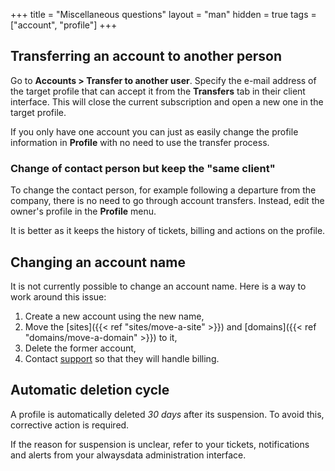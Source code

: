 +++
title = "Miscellaneous questions"
layout = "man"
hidden = true
tags = ["account", "profile"]
+++

## Transferring an account to another person

Go to **Accounts > Transfer to another user**. Specify the e-mail address of the target profile that can accept it from the **Transfers** tab in their client interface. This will close the current subscription and open a new one in the target profile.

If you only have one account you can just as easily change the profile information in **Profile** with no need to use the transfer process.

### Change of contact person but keep the "same client"

To change the contact person, for example following a departure from the company, there is no need to go through account transfers. Instead, edit the owner's profile in the **Profile** menu.

It is better as it keeps the history of tickets, billing and actions on the profile.

## Changing an account name

It is not currently possible to change an account name. Here is a way to work around this issue:

1.  Create a new account using the new name,
2.  Move the [sites]({{< ref "sites/move-a-site" >}}) and [domains]({{< ref "domains/move-a-domain" >}}) to it,
3.  Delete the former account,
4.  Contact [support](https://admin.alwaysdata.com/support/add/) so that they will handle billing.

## Automatic deletion cycle

A profile is automatically deleted *30 days* after its suspension. To avoid this, corrective action is required.

If the reason for suspension is unclear, refer to your tickets, notifications and alerts from your alwaysdata administration interface.
